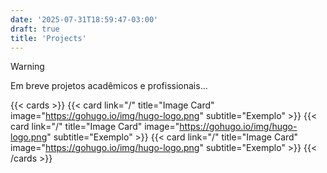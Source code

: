 ```yaml
---
date: '2025-07-31T18:59:47-03:00'
draft: true
title: 'Projects'
---
```


> [!WARNING]
> Em breve projetos acadêmicos e profissionais...

{{< cards >}}
  {{< card link="/" title="Image Card" image="https://gohugo.io/img/hugo-logo.png" subtitle="Exemplo" >}}
    {{< card link="/" title="Image Card" image="https://gohugo.io/img/hugo-logo.png" subtitle="Exemplo" >}}
      {{< card link="/" title="Image Card" image="https://gohugo.io/img/hugo-logo.png" subtitle="Exemplo" >}}
{{< /cards >}}